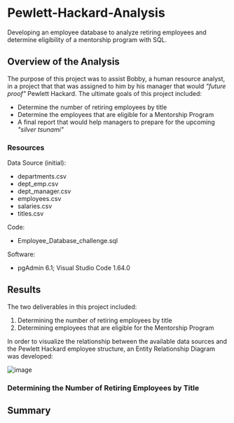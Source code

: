 # Pewlett-Hackard-Analysis
Developing an employee database to analyze retiring employees and determine eligibility of a mentorship program with SQL.

## Overview of the Analysis
The purpose of this project was to assist Bobby, a human resource analyst, in a project that that was assigned to him by his manager that would *"future proof"* Pewlett Hackard.  The ultimate goals of this project included:
* Determine the number of retiring employees by title
* Determine the employees that are eligible for a Mentorship Program
* A final report that would help managers to prepare for the upcoming *"silver tsunami"*

### Resources

Data Source (initial):
  * departments.csv
  * dept_emp.csv
  * dept_manager.csv
  * employees.csv
  * salaries.csv
  * titles.csv

Code:
  * Employee_Database_challenge.sql

Software:
  * pgAdmin 6.1; Visual Studio Code 1.64.0

## Results
The two deliverables in this project included:
1. Determining the number of retiring employees by title
2. Determining employees that are eligible for the Mentorship Program

In order to visualize the relationship between the available data sources and the Pewlett Hackard employee structure, an Entity Relationship Diagram was developed:


![image](https://user-images.githubusercontent.com/94148420/152712774-7a0f8248-d1d2-4403-bb57-e48d807ca8ec.png)


### Determining the Number of Retiring Employees by Title



## Summary
